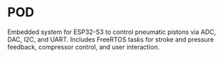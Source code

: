 # POD
Embedded system for ESP32-S3 to control pneumatic pistons via ADC, DAC, I2C, and UART. Includes FreeRTOS tasks for stroke and pressure feedback, compressor control, and user interaction.
